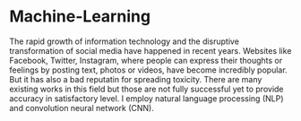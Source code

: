 # Machine-Learning
The rapid growth of information technology and
the disruptive transformation of social media have
happened in recent years. Websites like Facebook,
Twitter, Instagram, where people can express their
thoughts or feelings by posting text, photos or
videos, have become incredibly popular. But it has
also a bad reputatin for spreading toxicity. There
are many existing works in this field but those are
not fully successful yet to provide accuracy in satisfactory level. I employ natural
language processing (NLP) and convolution neural
network (CNN).
